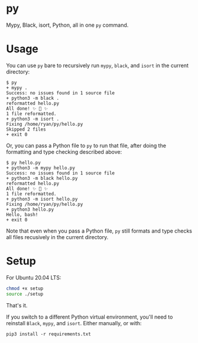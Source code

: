 # py
Mypy, Black, isort, Python, all in one `py` command. 

# Usage

You can use `py` bare to recursively run `mypy`, `black`, and `isort` in the current directory:

```
$ py
+ mypy .
Success: no issues found in 1 source file
+ python3 -m black .
reformatted hello.py
All done! ✨ 🍰 ✨
1 file reformatted.
+ python3 -m isort .
Fixing /home/ryan/py/hello.py
Skipped 2 files
+ exit 0
```

Or, you can pass a Python file to `py` to run that file, after doing the formatting and type checking described above:

```
$ py hello.py 
+ python3 -m mypy hello.py
Success: no issues found in 1 source file
+ python3 -m black hello.py
reformatted hello.py
All done! ✨ 🍰 ✨
1 file reformatted.
+ python3 -m isort hello.py
Fixing /home/ryan/py/hello.py
+ python3 hello.py
Hello, bash!
+ exit 0
```

Note that even when you pass a Python file, `py` still formats and type checks all files recusively in the current directory.

# Setup

For Ubuntu 20.04 LTS:

```bash
chmod +x setup
source ./setup
```

That's it.

If you switch to a different Python virtual environment, you'll need to reinstall `Black`, `mypy`, and `isort`. Either manually, or with:

```
pip3 install -r requirements.txt
```

